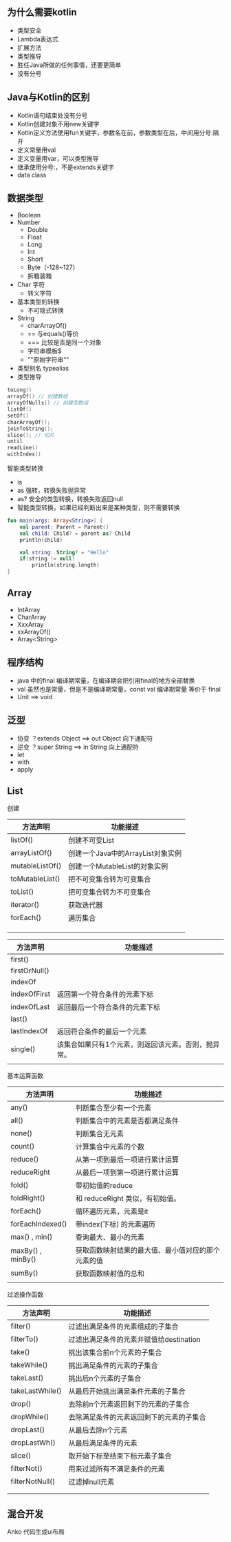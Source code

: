 ## 为什么需要kotlin

- 类型安全
- Lambda表达式
- 扩展方法
- 类型推导
- 胜任Java所做的任何事情，还要更简单
- 没有分号

## Java与Kotlin的区别

- Kotlin语句结束处没有分号
- Kotlin创建对象不用new关键字
- Kotlin定义方法使用fun关键字，参数名在前，参数类型在后，中间用分号:隔开
- 定义常量用val
- 定义变量用var，可以类型推导
- 继承使用分号:，不是extends关键字
- data class

## 数据类型

- Boolean
- Number
  - Double
  - Float
  - Long
  - Int
  - Short
  - Byte（-128~127）
  - 拆箱装箱
- Char 字符
  - 转义字符
- 基本类型的转换
  - 不可隐式转换
- String
  - charArrayOf()
  - == 与equals()等价
  - === 比较是否是同一个对象
  - 字符串模板$
  - ""原始字符串""
- 类型别名 typealias
- 类型推导

```kotlin
toLong()
arrayOf() // 创建数组
arrayOfNulls() // 创建空数组
listOf()
setOf()
charArrayOf();
joinToString();
slice(); // 切片
until
readLine()
withIndex()
```

智能类型转换

- is
- as 强转，转换失败抛异常
- as? 安全的类型转换，转换失败返回null
- 智能类型转换，如果已经判断出来是某种类型，则不需要转换

```kotlin
fun main(args: Array<String>) {
    val parent: Parent = Parent()
    val child: Child? = parent as? Child
    println(child)

    val string: String? = "Hello"
    if(string != null)
        println(string.length)
}
```

## Array

- IntArray
- CharArray
- XxxArray
- xxArrayOf()
- Array&lt;String>

## 程序结构

- java 中的final 编译期常量，在编译期会把引用final的地方全部替换
- val 虽然也是常量，但是不是编译期常量，const val 编译期常量 等价于 final
- Unit ==> void

## 泛型

- 协变 ？extends Object ==> out Object  向下通配符
- 逆变 ？super String ==> in String 向上通配符
- let
- with
- apply

## List

创建

| 方法声明            | 功能描述                    |
| --------------- | ----------------------- |
| listOf()        | 创建不可变List               |
| arrayListOf()   | 创建一个Java中的ArrayList对象实例 |
| mutableListOf() | 创建一个MutableList的对象实例    |
| toMutableList() | 把不可变集合转为可变集合            |
| toList()        | 把可变集合转为不可变集合            |
| iterator()      | 获取迭代器                   |
| forEach()       | 遍历集合                    |
|                 |                         |
|                 |                         |
|                 |                         |

| 方法声明          | 功能描述                       |
| ------------- | -------------------------- |
| first()       |                            |
| firstOrNull() |                            |
| indexOf       |                            |
| indexOfFirst  | 返回第一个符合条件的元素下标             |
| indexOfLast   | 返回最后一个符合条件的元素下标            |
| last()        |                            |
| lastIndexOf   | 返回符合条件的最后一个元素              |
| single()      | 该集合如果只有1个元素，则返回该元素。否则，抛异常。 |
|               |                            |

基本运算函数

| 方法声明              | 功能描述                      |
| ----------------- | ------------------------- |
| any()             | 判断集合至少有一个元素               |
| all()             | 判断集合中的元素是否都满足条件           |
| none()            | 判断集合无元素                   |
| count()           | 计算集合中元素的个数                |
| reduce()          | 从第一项到最后一项进行累计运算           |
| reduceRight       | 从最后一项到第一项进行累计运算           |
| fold()            | 带初始值的reduce               |
| foldRight()       | 和 reduceRight 类似，有初始值。    |
| forEach()         | 循环遍历元素，元素是it              |
| forEachIndexed()  | 带index(下标) 的元素遍历          |
| max() , min()     | 查询最大、最小的元素                |
| maxBy() , minBy() | 获取函数映射结果的最大值、最小值对应的那个元素的值 |
| sumBy()           | 获取函数映射值的总和                |
|                   |                           |

过滤操作函数

| 方法声明            | 功能描述                      |
| --------------- | ------------------------- |
| filter()        | 过滤出满足条件的元素组成的子集合          |
| filterTo()      | 过滤出满足条件的元素并赋值给destination |
| take()          | 挑出该集合前n个元素的子集合            |
| takeWhile()     | 挑出满足条件的元素的子集合             |
| takeLast()      | 挑出后n个元素的子集合               |
| takeLastWhile() | 从最后开始挑出满足条件元素的子集合         |
| drop()          | 去除前n个元素返回剩下的元素的子集合        |
| dropWhile()     | 去除满足条件的元素返回剩下的元素的子集合      |
| dropLast()      | 从最后去除n个元素                 |
| dropLastWh()    | 从最后满足条件的元素                |
| slice()         | 取开始下标至结束下标元素子集合           |
| filterNot()     | 用来过滤所有不满足条件的元素            |
| filterNotNull() | 过滤掉null元素                 |
|                 |                           |
|                 |                           |



## 混合开发

Anko 代码生成ui布局